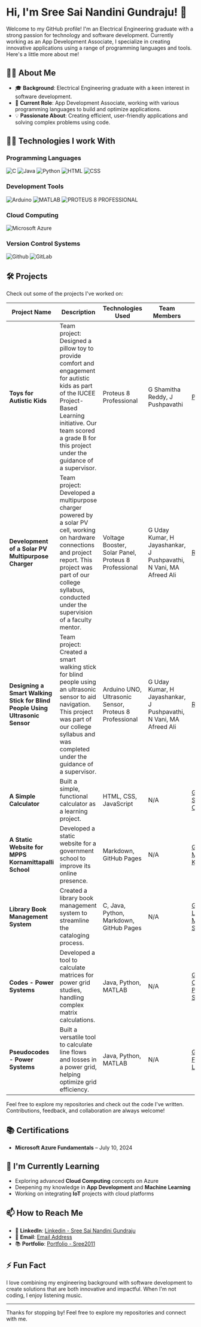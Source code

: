 # Hi, I'm Sree Sai Nandini Gundraju! 👋

Welcome to my GitHub profile! I'm an Electrical Engineering graduate with a strong passion for technology and software development. Currently working as an App Development Associate, I specialize in creating innovative applications using a range of programming languages and tools. Here's a little more about me!

## 👨‍💻 About Me
- 🎓 **Background**: Electrical Engineering graduate with a keen interest in software development.
- 💼 **Current Role**: App Development Associate, working with various programming languages to build and optimize applications.
- 💡 **Passionate About**: Creating efficient, user-friendly applications and solving complex problems using code.

## 👨‍💻 Technologies I work With

### **Programming Languages**  
  ![C](https://img.shields.io/badge/C-Beginner-87CEFA?logoColor=blue&labelColor=FF6347)
  ![Java](https://img.shields.io/badge/Java-Beginner-87CEFA?logoColor=blue&labelColor=FF6347)
  ![Python](https://img.shields.io/badge/Python-Intermediate-4682B4?logoColor=blue&labelColor=FF6347)
  ![HTML](https://img.shields.io/badge/HTML-Advanced-1E90FF?logoColor=blue&labelColor=FF6347)
  ![CSS](https://img.shields.io/badge/CSS-Intermediate-4682B4?logoColor=blue&labelColor=FF6347)

### **Development Tools** 
  ![Arduino](https://img.shields.io/badge/Arduino%20UNO-Beginner-FFA07A?logoColor=black&labelColor=1E90FF)
  ![MATLAB](https://img.shields.io/badge/MATLAB-Beginner-FFA07A?logoColor=black&labelColor=1E90FF)
  ![PROTEUS 8 PROFESSIONAL](https://img.shields.io/badge/Proteus%208%20Professional-Beginner-FFA07A?logoColor=black&labelColor=1E90FF)

### **Cloud Computing**
  ![Microsoft Azure](https://img.shields.io/badge/Microsoft%20Azure-Beginner-D3D3D3?logoColr=black&labelColor=2E8B57)

### **Version Control Systems**
  ![Github](https://img.shields.io/badge/GitHub-Beginner-A9A9A9?logoColor=black&labelColor=98FB98)
  ![GitLab](https://img.shields.io/badge/GitLab-Beginner-A9A9A9?logoColor=black&labelColor=98FB98)

## 🛠️ Projects

Check out some of the projects I've worked on:

| **Project Name** | **Description** | **Technologies Used** | **Team Members** | **Link** |
|------------------|-----------------|-----------------------|------------------|----------|
| **Toys for Autistic Kids** | Team project: Designed a pillow toy to provide comfort and engagement for autistic kids as part of the IUCEE Project-Based Learning initiative. Our team scored a grade B for this project under the guidance of a supervisor. | Proteus 8 Professional | G Shamitha Reddy, J Pushpavathi | [Presentation](https://docs.google.com/presentation/d/1S8wO9kZYVjpJ093yIf9HCaSIm35YqRpH/edit?usp=sharing&ouid=100719691743885633732&rtpof=true&sd=true) |
| **Development of a Solar PV Multipurpose Charger** | Team project: Developed a multipurpose charger powered by a solar PV cell, working on hardware connections and project report. This project was part of our college syllabus, conducted under the supervision of a faculty mentor. | Voltage Booster, Solar Panel, Proteus 8 Professional | G Uday Kumar, H Jayashankar, J Pushpavathi, N Vani, MA Afreed Ali | [Report](https://drive.google.com/file/d/1PDeob6k3VOnDo0dQyoafGPzC1hCQknIQ/view?usp=sharing) |
| **Designing a Smart Walking Stick for Blind People Using Ultrasonic Sensor** | Team project: Created a smart walking stick for blind people using an ultrasonic sensor to aid navigation. This project was part of our college syllabus and was completed under the guidance of a supervisor. | Arduino UNO, Ultrasonic Sensor, Proteus 8 Professional | G Uday Kumar, H Jayashankar, J Pushpavathi, N Vani, MA Afreed Ali | [Report](https://drive.google.com/file/d/1x4I_NYl9spLyIM0BQqtgIlD4Gl3TtJzT/view?usp=sharing) |
| **A Simple Calculator** | Built a simple, functional calculator as a learning project. | HTML, CSS, JavaScript | N/A | [GitHub - A Simple Calculator](https://sree2011.github.io/a-simple-calculator/) |
| **A Static Website for MPPS Kornamittapalli School** | Developed a static website for a government school to improve its online presence. | Markdown, GitHub Pages | N/A | [GitHub - MPPS Kornamittapalli](https://sree2011.github.io/mpps-kornamittapalli/) |
| **Library Book Management System** | Created a library book management system to streamline the cataloging process. | C, Java, Python, Markdown, GitHub Pages | N/A | [GitHub - Library Book Management System](https://sree2011.github.io/library-management-system-main-doc/) |
| **Codes - Power Systems** | Developed a tool to calculate matrices for power grid studies, handling complex matrix calculations. | Java, Python, MATLAB | N/A | [GitHub - Codes - Power Systems](https://sree2011.github.io/codes-loadflow-analysis/) |
| **Pseudocodes - Power Systems** | Built a versatile tool to calculate line flows and losses in a power grid, helping optimize grid efficiency. | Java, Python, MATLAB | N/A | [GitHub - Line Flows and Line Losses](https://sree2011.github.io/pseudocodes-loadflow-analysis/) |

Feel free to explore my repositories and check out the code I've written. Contributions, feedback, and collaboration are always welcome!

## 📚 Certifications
- **Microsoft Azure Fundamentals** – July 10, 2024

## 🌱 I'm Currently Learning
- Exploring advanced **Cloud Computing** concepts on Azure
- Deepening my knowledge in **App Development** and **Machine Learning**
- Working on integrating **IoT** projects with cloud platforms

## 📫 How to Reach Me
- 💬 **LinkedIn**: [Linkedin - Sree Sai Nandini Gundraju](https://www.linkedin.com/in/g-sree-sai-nandini/)
- 📧 **Email**: [Email Address](mailto:gundrajusreesainandini@gmail.com)
- 📚 **Portfolio**: [Portfolio - Sree2011](https://sree2011.github.io/portfolio-md-Sree2011/)

## ⚡ Fun Fact
I love combining my engineering background with software development to create solutions that are both innovative and impactful. When I'm not coding, I enjoy listening music.

---

Thanks for stopping by! Feel free to explore my repositories and connect with me.
